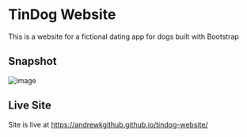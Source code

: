 # TinDog Website

This is a website for a fictional dating app for dogs built with Bootstrap

## Snapshot
![image](https://github.com/user-attachments/assets/bbc54b03-54ce-4cf6-828f-b1f46fff49a4)


## Live Site

Site is live at https://andrewkgithub.github.io/tindog-website/
